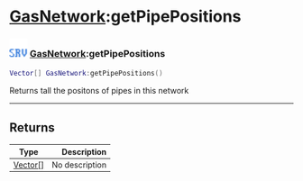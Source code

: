 # [GasNetwork](../gasnetwork/README.md):getPipePositions

### <img src="../../.gitbook/assets/server.png" width="32" height="32" /> [GasNetwork](../gasnetwork/README.md):getPipePositions

```lua
Vector[] GasNetwork:getPipePositions()
```

Returns tall the positons of pipes in this network<br>

-----------------
## Returns

| Type   | Description |
| ------ | ----------: |
| [Vector[]](../vector[]/README.md) | No description |
